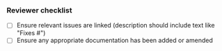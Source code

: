 
### Reviewer checklist
- [ ] Ensure relevant issues are linked (description should include text like "Fixes #<issue number>")
- [ ] Ensure any appropriate documentation has been added or amended